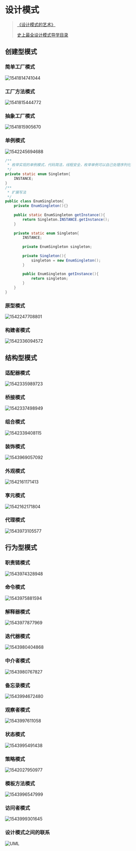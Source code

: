 # 设计模式

> [《设计模式的艺术》](https://book.douban.com/subject/20493657/)
>
> [史上最全设计模式导学目录](https://blog.csdn.net/lovelion/article/details/17517213)

## 创建型模式

### 简单工厂模式

![1541814741044](assets/1541814741044.png)

### 工厂方法模式

![1541815444772](assets/1541815444772.png)

### 抽象工厂模式

![1541815905670](assets/1541815905670.png)

### 单例模式

![1542245694688](assets/1542245694688.png)

```java
/**
 * 枚举实现的单例模式，代码简洁，线程安全，枚举单例可以自己处理序列化
 */
private static enum Singleton{
    INSTANCE;
}
/**
 * 扩展写法
 */
public class EnumSingleton{
    private EnumSingleton(){}
    
    public static EnumSingleton getInstance(){
        return Singleton.INSTANCE.getInstance();
    }
    
    private static enum Singleton{
        INSTANCE;
  
        private EnumSingleton singleton;
        
        private Singleton(){
            singleton = new EnumSingleton();
        }
        
        public EnumSingleton getInstance(){
            return singleton;
        }
    }
}
```

### 原型模式

![1542247708801](assets/1542247708801.png)

### 构建者模式

![1542336094572](assets/1542336094572.png)

## 结构型模式

### 适配器模式

![1542335989723](assets/1542335989723.png)

### 桥接模式

![1542337498949](assets/1542337498949.png)

### 组合模式

![1542339408115](assets/1542339408115.png)

### 装饰模式

![1543969057092](assets/1543969057092.png)

### 外观模式

![1542161171413](assets/1542161171413.png)

### 享元模式

![1542162171804](assets/1542162171804.png)

### 代理模式

![1543973105577](assets/1543973105577.png)

## 行为型模式

### 职责链模式

![1543974328948](assets/1543974328948.png)

### 命令模式

![1543975881594](assets/1543975881594.png)

### 解释器模式

![1543977877969](assets/1543977877969.png)

### 迭代器模式

![1543980404868](assets/1543980404868.png)

### 中介者模式

![1543980767827](assets/1543980767827.png)

### 备忘录模式

![1543994672480](assets/1543994672480.png)

### 观察者模式

![1543997611058](assets/1543997611058.png)

### 状态模式

![1543995491438](assets/1543995491438.png)

### 策略模式

![1542027950977](assets/1542027950977.png)

### 模板方法模式

![1543996547999](assets/1543996547999.png)

### 访问者模式

![1543999301645](assets/1543999301645.png)

### 设计模式之间的联系

![UML](assets/UML.PNG)